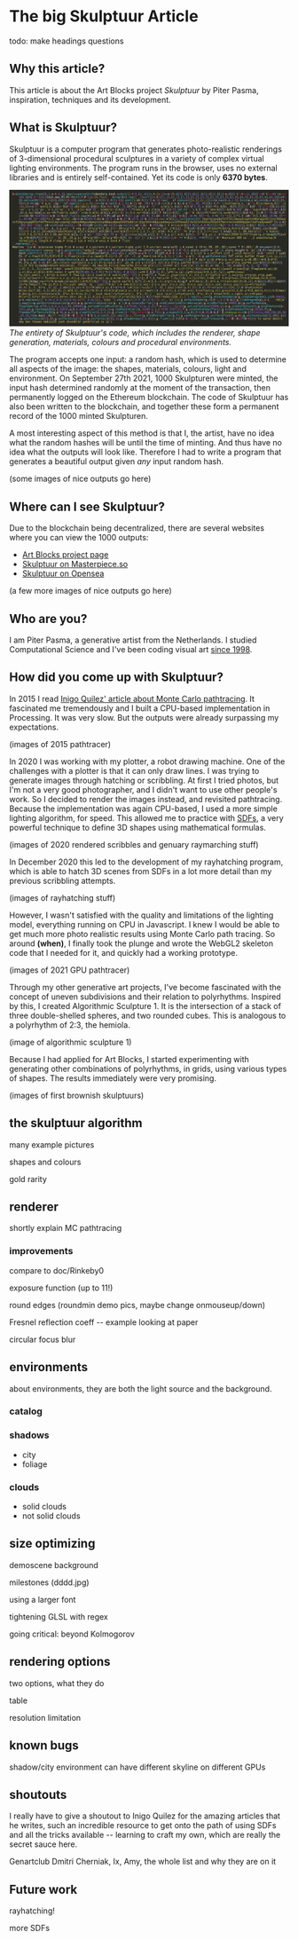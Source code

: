 # The big Skulptuur Article

todo: make headings questions

## Why this article?

This article is about the Art Blocks project *Skulptuur* by Piter Pasma, inspiration, techniques and its development.

## What is Skulptuur?

Skulptuur is a computer program that generates photo-realistic renderings of 3-dimensional procedural sculptures in a variety of complex virtual lighting environments. The program runs in the browser, uses no external libraries and is entirely self-contained. Yet its code is only **6370 bytes**.

![Skulptuur code](code-final.png)
*The entirety of Skulptuur's code, which includes the renderer, shape generation, materials, colours and procedural environments.*

The program accepts one input: a random hash, which is used to determine all aspects of the image: the shapes, materials, colours, light and environment. On September 27th 2021, 1000 Skulpturen were minted, the input hash determined randomly at the moment of the transaction, then permanently logged on the Ethereum blockchain. The code of Skulptuur has also been written to the blockchain, and together these form a permanent record of the 1000 minted Skulpturen.

A most interesting aspect of this method is that I, the artist, have no idea what the random hashes will be until the time of minting. And thus have no idea what the outputs will look like. Therefore I had to write a program that generates a beautiful output given *any* input random hash.

(some images of nice outputs go here)

## Where can I see Skulptuur?

Due to the blockchain being decentralized, there are several websites where you can view the 1000 outputs:

* [Art Blocks project page](https://artblocks.io/project/173)
* [Skulptuur on Masterpiece.so](https://masterpiece.so/artwork/302948-skulptuur)
* [Skulptuur on Opensea](https://opensea.io/collection/skulptuur-by-piter-pasma)

(a few more images of nice outputs go here)

## Who are you?

I am Piter Pasma, a generative artist from the Netherlands. I studied Computational Science and I've been coding visual art [since 1998](/demoscene).

## How did you come up with Skulptuur?

In 2015 I read [Inigo Quilez' article about Monte Carlo pathtracing](https://www.iquilezles.org/www/articles/simplepathtracing/simplepathtracing.htm). It fascinated me tremendously and I built a CPU-based implementation in Processing. It was very slow. But the outputs were already surpassing my expectations.

(images of 2015 pathtracer)

In 2020 I was working with my plotter, a robot drawing machine. One of the challenges with a plotter is that it can only draw lines. I was trying to generate images through hatching or scribbling. At first I tried photos, but I'm not a very good photographer, and I didn't want to use other people's work. So I decided to render the images instead, and revisited pathtracing. Because the implementation was again CPU-based, I used a more simple lighting algorithm, for speed. This allowed me to practice with [SDFs](#), a very powerful technique to define 3D shapes using mathematical formulas.

(images of 2020 rendered scribbles and genuary raymarching stuff)

In December 2020 this led to the development of my rayhatching program, which is able to hatch 3D scenes from SDFs in a lot more detail than my previous scribbling attempts.

(images of rayhatching stuff)

However, I wasn't satisfied with the quality and limitations of the lighting model, everything running on CPU in Javascript. I knew I would be able to get much more photo realistic results using Monte Carlo path tracing. So around **(when)**, I finally took the plunge and wrote the WebGL2 skeleton code that I needed for it, and quickly had a working prototype.

(images of 2021 GPU pathtracer)

Through my other generative art projects, I've become fascinated with the concept of uneven subdivisions and their relation to polyrhythms. Inspired by this, I created Algorithmic Sculpture 1. It is the intersection of a stack of three double-shelled spheres, and two rounded cubes. This is analogous to a polyrhythm of 2:3, the hemiola. 

(image of algorithmic sculpture 1)

Because I had applied for Art Blocks, I started experimenting with generating other combinations of polyrhythms, in grids, using various types of shapes. The results immediately were very promising.

(images of first brownish skulptuurs)

## the skulptuur algorithm

many example pictures

shapes and colours

gold rarity

## renderer 

shortly explain MC pathtracing

### improvements

compare to doc/Rinkeby0

exposure function (up to 11!)

round edges (roundmin demo pics, maybe change onmouseup/down)

Fresnel reflection coeff -- example looking at paper

circular focus blur

## environments

about environments, they are both the light source and the background. 

### catalog

### shadows
  - city
  - foliage

### clouds
  - solid clouds
  - not solid clouds

## size optimizing

demoscene background

milestones (dddd.jpg)

using a larger font

tightening GLSL with regex

going critical: beyond Kolmogorov

## rendering options

two options, what they do

table

resolution limitation

## known bugs

shadow/city environment can have different skyline on different GPUs

## shoutouts

I really have to give a shoutout to Inigo Quilez for the amazing articles that he writes, such an incredible resource to get onto the path of using SDFs and all the tricks available -- learning to craft my own, which are really the secret sauce here.

Genartclub Dmitri Cherniak, Ix, Amy, the whole list and why they are on it

## Future work

rayhatching!

more SDFs
